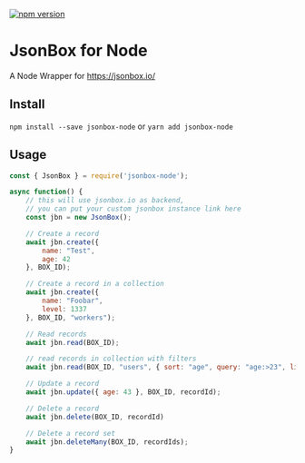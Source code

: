 [![npm version](https://badge.fury.io/js/jsonbox-node.svg)](https://badge.fury.io/js/jsonbox-node)

# JsonBox for Node

A Node Wrapper for https://jsonbox.io/ 

## Install

`npm install --save jsonbox-node` or `yarn add jsonbox-node`

## Usage

```javascript
const { JsonBox } = require('jsonbox-node');

async function() {
    // this will use jsonbox.io as backend,  
    // you can put your custom jsonbox instance link here 
    const jbn = new JsonBox(); 

    // Create a record
    await jbn.create({
        name: "Test",
        age: 42
    }, BOX_ID);

    // Create a record in a collection
    await jbn.create({
        name: "Foobar",
        level: 1337
    }, BOX_ID, "workers");

    // Read records
    await jbn.read(BOX_ID);

    // read records in collection with filters
    await jbn.read(BOX_ID, "users", { sort: "age", query: "age:>23", limit: 1, skip: 2 })

    // Update a record
    await jbn.update({ age: 43 }, BOX_ID, recordId);

    // Delete a record
    await jbn.delete(BOX_ID, recordId)

    // Delete a record set
    await jbn.deleteMany(BOX_ID, recordIds);
}
```
